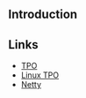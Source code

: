 ## Introduction







## Links

- [TPO](/docs/CS/CN/TCP/TCP.md?id=TPO)
- [Linux TPO](/docs/CS/OS/Linux/net/TCP/TCP.md?id=TPO)
- [Netty](/docs/CS/Framework/Netty/Netty.md)